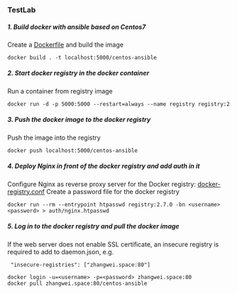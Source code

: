 ### TestLab

##### 1. Build docker with ansible based on Centos7
Create a [Dockerfile](https://github.com/Weizhang2017/TestLab/blob/master/Dockerfile) and build the image

```shell
docker build . -t localhost:5000/centos-ansible
```

##### 2. Start docker registry in the docker container
Run a container from registry image

```shell
docker run -d -p 5000:5000 --restart=always --name registry registry:2
```

##### 3. Push the docker image to the docker registry
Push the image into the registry
```shell
docker push localhost:5000/centos-ansible
```

##### 4. Deploy Nginx in front of the docker registry and add auth in it
Configure Nginx as reverse proxy server for the Docker registry: [docker-registry.conf](https://github.com/Weizhang2017/TestLab/blob/master/docker-registry.conf)
Create a password file for the docker registry

```shell
docker run --rm --entrypoint htpasswd registry:2.7.0 -bn <username> <password> > auth/nginx.htpasswd
```


##### 5. Log in to the docker registry and pull the docker image
If the web server does not enable SSL certificate, an insecure registry is required to add to daemon.json, e.g.

```
 "insecure-registries": ["zhangwei.space:80"]
```

```shell
docker login -u=<username> -p=<password> zhangwei.space:80
docker pull zhangwei.space:80/centos-ansible

```